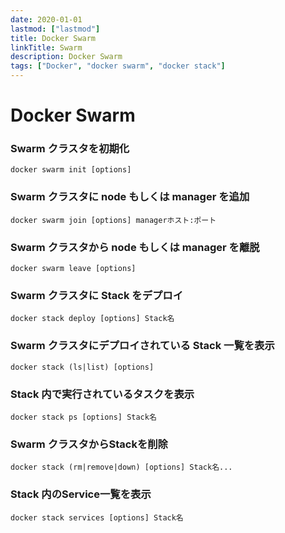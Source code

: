 ```yaml
---
date: 2020-01-01
lastmod: ["lastmod"]
title: Docker Swarm
linkTitle: Swarm
description: Docker Swarm
tags: ["Docker", "docker swarm", "docker stack"]
---
```

# Docker Swarm

### Swarm クラスタを初期化
```shell
docker swarm init [options]
```

### Swarm クラスタに node もしくは manager を追加
```shell
docker swarm join [options] managerホスト:ポート
```

### Swarm クラスタから node もしくは manager を離脱
```shell
docker swarm leave [options]
```

### Swarm クラスタに Stack をデプロイ
```shell
docker stack deploy [options] Stack名
```

### Swarm クラスタにデプロイされている Stack 一覧を表示
```shell
docker stack (ls|list) [options]
```

### Stack 内で実行されているタスクを表示
```shell
docker stack ps [options] Stack名
```

### Swarm クラスタからStackを削除
```shell
docker stack (rm|remove|down) [options] Stack名...
```

### Stack 内のService一覧を表示
```shell
docker stack services [options] Stack名
```
